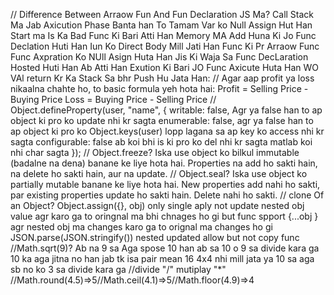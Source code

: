 // Difference Between Arraow Fun And Fun Declaration JS Ma?
Call Stack Ma Jab Axicution Phase Banta han To Tamam Var ko Null Assign Hut Han Start ma Is Ka Bad Func Ki Bari Atti Han Memory MA Add Huna Ki Jo Func Declation Huti Han Iun Ko Direct Body Mill Jati Han Func Ki Pr Arraow Func Func Axpration Ko NUll Asign Huta Han Jis Ki Waja Sa Func DecLaration Hosted Huti Han Ab Atti Han Exution Ki Bari JO Func Axicute Huta Han WO VAl return Kr Ka Stack Sa bhr Push Hu Jata Han:
// Agar aap profit ya loss nikaalna chahte ho, to basic formula yeh hota hai:
Profit = Selling Price - Buying Price
Loss = Buying Price - Selling Price
// Object.defineProperty(user, "name", {
writable: false, Agr ya false han to ap object ki pro ko update nhi kr sagta
enumerable: false, agr ya false han to ap object ki pro ko Object.keys(user) lopp lagana sa ap key ko access nhi kr sagta
configurable: false ab koi bhi is ki pro ko del nhi kr sagta matlab koi nhi char sagta
});
// Object.freeze?
Iska use object ko bilkul immutable (badalne na dena) banane ke liye hota hai.
Properties na add ho sakti hain, na delete ho sakti hain, aur na update.
// Object.seal?
Iska use object ko partially mutable banane ke liye hota hai.
New properties add nahi ho sakti, par existing properties update ho sakti hain. Delete nahi ho sakti.
// clone Of an Object?
Object.assign({}, obj) only single aply not update nested obj value agr karo ga to oringnal ma bhi chnages ho gi but func spport
{...obj } agr nested obj ma changes karo ga to orignal ma changes ho gi
JSON.parse(JSON.stringify()) nested updated allow but not copy func
//Math.sqrt(9)?
Ab na 9 sa Aga spose 10 han ab sa 10 o 9 sa divide kara ga 10 ka aga jitna no han jab tk isa pair mean 16 4x4 nhi mill jata ya 10
sa aga sb no ko 3 sa divide kara ga
//divide "/" mutiplay "\*"
//Math.round(4.5)=>5//Math.ceil(4.1)=>5//Math.floor(4.9)=>4

